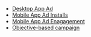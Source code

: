 * [Desktop App Ad](/api/campaigns/desktop_app_ad.html)
* [Mobile App Ad Installs](/api/campaigns/mobile_app_installs.html)
* [Mobile App Ad Enagagement](/api/campaigns/mobile_app_engagement.html)
* [Objective-based campaign](/api/campaigns/objective_campaign.html)
